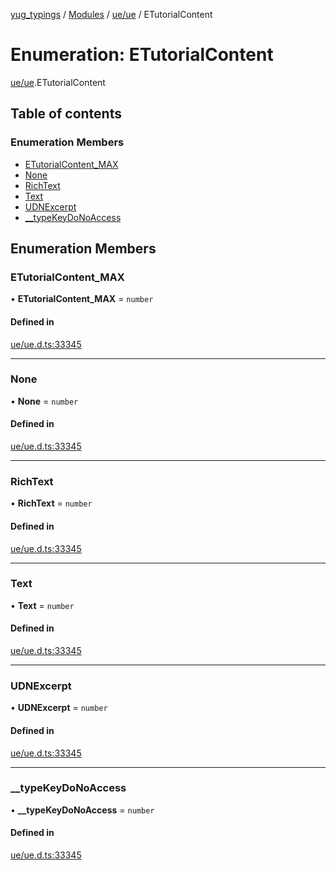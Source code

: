 [yug_typings](../README.md) / [Modules](../modules.md) / [ue/ue](../modules/ue_ue.md) / ETutorialContent

# Enumeration: ETutorialContent

[ue/ue](../modules/ue_ue.md).ETutorialContent

## Table of contents

### Enumeration Members

- [ETutorialContent\_MAX](ue_ue.ETutorialContent.md#etutorialcontent_max)
- [None](ue_ue.ETutorialContent.md#none)
- [RichText](ue_ue.ETutorialContent.md#richtext)
- [Text](ue_ue.ETutorialContent.md#text)
- [UDNExcerpt](ue_ue.ETutorialContent.md#udnexcerpt)
- [\_\_typeKeyDoNoAccess](ue_ue.ETutorialContent.md#__typekeydonoaccess)

## Enumeration Members

### ETutorialContent\_MAX

• **ETutorialContent\_MAX** = `number`

#### Defined in

[ue/ue.d.ts:33345](https://github.com/YugMetaverse/yug_typings/blob/25cad34/ue/ue.d.ts#L33345)

___

### None

• **None** = `number`

#### Defined in

[ue/ue.d.ts:33345](https://github.com/YugMetaverse/yug_typings/blob/25cad34/ue/ue.d.ts#L33345)

___

### RichText

• **RichText** = `number`

#### Defined in

[ue/ue.d.ts:33345](https://github.com/YugMetaverse/yug_typings/blob/25cad34/ue/ue.d.ts#L33345)

___

### Text

• **Text** = `number`

#### Defined in

[ue/ue.d.ts:33345](https://github.com/YugMetaverse/yug_typings/blob/25cad34/ue/ue.d.ts#L33345)

___

### UDNExcerpt

• **UDNExcerpt** = `number`

#### Defined in

[ue/ue.d.ts:33345](https://github.com/YugMetaverse/yug_typings/blob/25cad34/ue/ue.d.ts#L33345)

___

### \_\_typeKeyDoNoAccess

• **\_\_typeKeyDoNoAccess** = `number`

#### Defined in

[ue/ue.d.ts:33345](https://github.com/YugMetaverse/yug_typings/blob/25cad34/ue/ue.d.ts#L33345)
